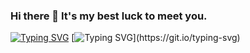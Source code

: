 ### Hi there 👋 It's my best luck to meet you.

<!--
**Sweelg/Sweelg** is a ✨ _special_ ✨ repository because its `README.md` (this file) appears on your GitHub profile.

Here are some ideas to get you started:

- 🔭 I’m currently working on ...
- 🌱 I’m currently learning ...
- 👯 I’m looking to collaborate on ...
- 🤔 I’m looking for help with ...
- 💬 Ask me about ...
- 📫 How to reach me: ...
- 😄 Pronouns: ...
- ⚡ Fun fact: ...
-->

[![Typing SVG](https://readme-typing-svg.demolab.com?font=Fira+Code&pause=2000&color=90F783&vCenter=true&width=435&lines=I+don+no+know+where+to+go%2C+)](https://git.io/typing-svg)
[![Typing SVG](https://readme-typing-svg.demolab.com?font=Fira+Code&pause=2000&color=90F783&vCenter=true&width=435&lines=but+I+have+been+on+the+road.)](https://git.io/typing-svg)
